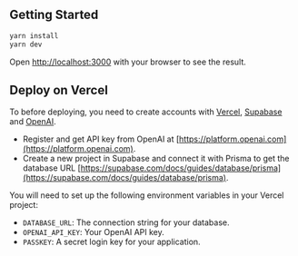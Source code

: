 ## Getting Started

```bash
yarn install
yarn dev
```

Open [http://localhost:3000](http://localhost:3000) with your browser to see the result.

## Deploy on Vercel

To before deploying, you need to create accounts with [Vercel](https://vercel.com), [Supabase](https://supabase.com) and [OpenAI](https://openai.com).

- Register and get API key from OpenAI at [https://platform.openai.com](https://platform.openai.com).
- Create a new project in Supabase and connect it with Prisma to get the database URL [https://supabase.com/docs/guides/database/prisma](https://supabase.com/docs/guides/database/prisma).

You will need to set up the following environment variables in your Vercel project:

- `DATABASE_URL`: The connection string for your database.
- `OPENAI_API_KEY`: Your OpenAI API key.
- `PASSKEY`: A secret login key for your application.
